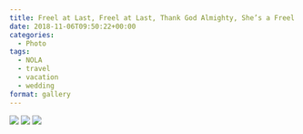 ```yaml
---
title: Freel at Last, Freel at Last, Thank God Almighty, She’s a Freel at Last
date: 2018-11-06T09:50:22+00:00
categories: 
  - Photo
tags:
  - NOLA
  - travel
  - vacation
  - wedding
format: gallery
---
```

<img src="https://claycarson.net/wp-content/uploads/2018/11/img_0704-2.jpg">

<!--more-->

<img src="https://claycarson.net/wp-content/uploads/2018/11/img_0723-3.jpg">

<img src="https://claycarson.net/wp-content/uploads/2018/11/img_0757-3.jpg">



